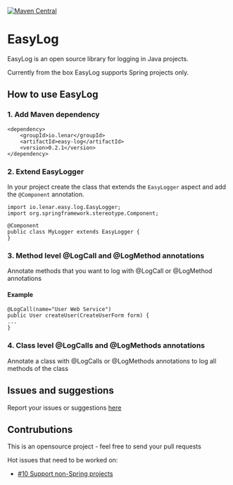 [![Maven Central](https://img.shields.io/maven-central/v/io.lenar/easy-log.svg)](https://maven-badges.herokuapp.com/maven-central/io.lenar/easy-log)

# EasyLog 

EasyLog is an open source library for logging in Java projects.

Currently from the box EasyLog supports Spring projects only.

## How to use EasyLog

### 1. Add Maven dependency

```
<dependency>    
    <groupId>io.lenar</groupId>
    <artifactId>easy-log</artifactId>
    <version>0.2.1</version>
</dependency>
```

### 2. Extend EasyLogger

In your project create the class that extends the <code>EasyLogger</code> aspect and add the <code>@Component</code> annotation.

```
import io.lenar.easy.log.EasyLogger;
import org.springframework.stereotype.Component;

@Component
public class MyLogger extends EasyLogger {
}
```

### 3. Method level @LogCall and @LogMethod annotations 

Annotate methods that you want to log with @LogCall or @LogMethod annotations 
#### Example
```
@LogCall(name="User Web Service")
public User createUser(CreateUserForm form) {
...
}
```

### 4. Class level @LogCalls and @LogMethods annotations 

Annotate a class with @LogCalls or @LogMethods annotations to log all methods of the class 

## Issues and suggestions

Report your issues or suggestions [here](https://github.com/LenarBad/EasyLog/issues)

## Contrubutions

This is an opensource project - feel free to send your pull requests

Hot issues that need to be worked on:

 - [#10 Support non-Spring projects](https://github.com/LenarBad/EasyLog/issues/10)
